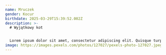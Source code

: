 ```yaml
---
name: Mruczek
gender: Kocur
birthdate: 2025-03-29T15:39:52.002Z
description: >-
  # W﻿yjątkowy kot


  Lorem ipsum dolor sit amet, consectetur adipiscing elit. Quisque turpis quam, faucibus nec justo ac, semper porta augue. Vivamus vitae enim id enim placerat porttitor a a eros. Cras tortor tellus, pellentesque a augue vitae, laoreet tempor metus. Nunc tincidunt, dui non pellentesque eleifend, lorem leo posuere lorem, sed elementum nisi massa a nisl. Nunc est lacus, condimentum vel ipsum sed, scelerisque tristique erat. Ut non nibh ornare, maximus turpis et, tempor odio. Integer commodo urna ullamcorper dictum mollis. Mauris posuere erat faucibus, tincidunt dui ac, porttitor massa.
image: https://images.pexels.com/photos/127027/pexels-photo-127027.jpeg?auto=compress&cs=tinysrgb&w=1260&h=750&dpr=1
---
```

